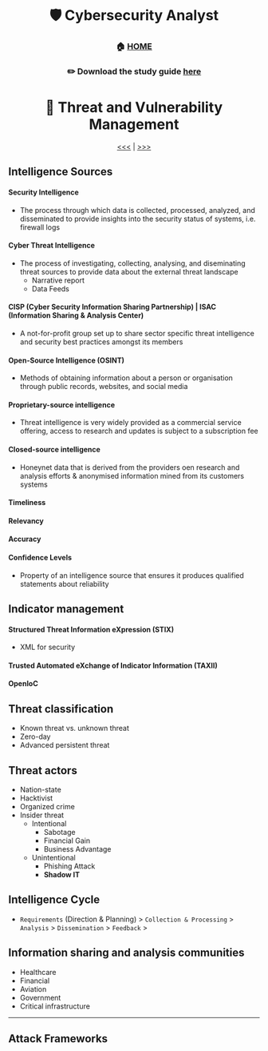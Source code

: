 <div align='center'>

# 🛡️ Cybersecurity Analyst

### 🏠 [HOME](README.md)
### ✏️ Download the study guide [here](https://comptiacdn.azureedge.net/webcontent/docs/default-source/exam-objectives/comptia-cysa-cs0-002-exam-objectives-(6-0).pdf?sfvrsn=86668f47_2)

# 👻 Threat and Vulnerability Management
[<<<](part5.md) | [>>>](part2.md)

</div>

## Intelligence Sources
#### Security Intelligence
+ The process through which data is collected, processed, analyzed, and disseminated to provide insights into the security status of systems, i.e. firewall logs
#### Cyber Threat Intelligence
+ The process of investigating, collecting, analysing, and diseminating threat sources to provide data about the external threat landscape
  - Narrative report
  - Data Feeds
#### CISP (Cyber Security Information Sharing Partnership) | ISAC (Information Sharing & Analysis Center)
+ A not-for-profit group set  up to share sector specific threat intelligence and security best practices amongst its members
#### Open-Source Intelligence (OSINT)
+ Methods of obtaining information about a person or organisation  through public records, websites, and social media
#### Proprietary-source intelligence
+ Threat intelligence is very widely provided as a commercial service offering, access to research and updates is subject to a subscription fee
#### Closed-source intelligence
+ Honeynet data that is derived from the providers oen research and analysis efforts & anonymised information mined from its customers systems

#### Timeliness

#### Relevancy

#### Accuracy

#### Confidence Levels
+ Property of an intelligence source that ensures it produces qualified statements about reliability 


## Indicator management
#### Structured Threat Information eXpression (STIX)
+ XML for security
#### Trusted Automated eXchange of Indicator Information (TAXII)
#### OpenIoC

## Threat classification
- Known threat vs. unknown threat
- Zero-day
- Advanced persistent threat

## Threat actors
+ Nation-state
+ Hacktivist
+ Organized crime
+ Insider threat
   - Intentional
       - Sabotage
       - Financial Gain
       - Business Advantage
   - Unintentional
       - Phishing Attack
       - **Shadow IT**
 
## Intelligence Cycle
+ `Requirements` (Direction & Planning) > `Collection & Processing` > `Analysis` > `Dissemination` > `Feedback` >

## Information sharing and analysis communities
+ Healthcare
+ Financial
+ Aviation
+ Government
+ Critical infrastructure
  
- - -

## Attack Frameworks
